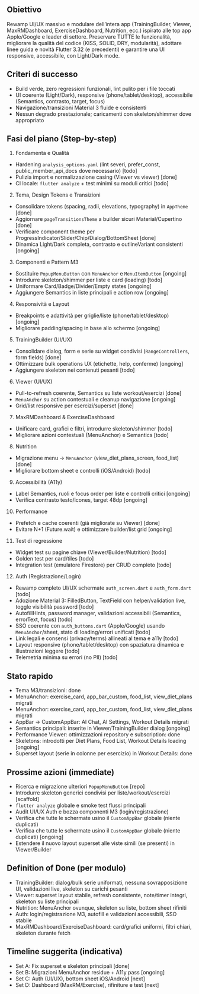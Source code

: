 ## Obiettivo

Rewamp UI/UX massivo e modulare dell’intera app (TrainingBuilder, Viewer, MaxRMDashboard, ExerciseDashboard, Nutrition, ecc.) ispirato alle top app Apple/Google e leader di settore. Preservare TUTTE le funzionalità, migliorare la qualità del codice (KISS, SOLID, DRY, modularità), adottare linee guida e novità Flutter 3.32 (e precedenti) e garantire una UI responsive, accessibile, con Light/Dark mode.

## Criteri di successo
- Build verde, zero regressioni funzionali, lint pulito per i file toccati
- UI coerente (Light/Dark), responsive (phone/tablet/desktop), accessibile (Semantics, contrasto, target, focus)
- Navigazione/transizioni Material 3 fluide e consistenti
- Nessun degrado prestazionale; caricamenti con skeleton/shimmer dove appropriato

## Fasi del piano (Step-by-step)

1) Fondamenta e Qualità
- Hardening `analysis_options.yaml` (lint severi, prefer_const, public_member_api_docs dove necessario) [todo]
- Pulizia import e normalizzazione casing (Viewer vs viewer) [done]
- CI locale: `flutter analyze` + test minimi su moduli critici [todo]

2) Tema, Design Tokens e Transizioni
- Consolidare tokens (spacing, radii, elevations, typography) in `AppTheme` [done]
- Aggiornare `pageTransitionsTheme` a builder sicuri Material/Cupertino [done]
- Verificare component theme per ProgressIndicator/Slider/Chip/Dialog/BottomSheet [done]
- Dinamica Light/Dark completa, contrasto e outlineVariant consistenti [ongoing]

3) Componenti e Pattern M3
- Sostituire `PopupMenuButton` con `MenuAnchor` e `MenuItemButton` [ongoing]
- Introdurre skeleton/shimmer per liste e card (loading) [todo]
- Uniformare Card/Badge/Divider/Empty states [ongoing]
- Aggiungere Semantics in liste principali e action row [ongoing]

4) Responsività e Layout
- Breakpoints e adattività per griglie/liste (phone/tablet/desktop) [ongoing]
- Migliorare padding/spacing in base allo schermo [ongoing]

5) TrainingBuilder (UI/UX)
- Consolidare dialog, form e serie su widget condivisi (`RangeControllers`, form fields) [done]
- Ottimizzare bulk operations UX (etichette, help, conferme) [ongoing]
- Aggiungere skeleton nei contenuti pesanti [todo]

6) Viewer (UI/UX)
- Pull-to-refresh coerente, Semantics su liste workout/esercizi [done]
- `MenuAnchor` su action contestuali e cleanup navigazione [ongoing]
- Grid/list responsive per esercizi/superset [done]

7) MaxRMDashboard & ExerciseDashboard
- Unificare card, grafici e filtri, introdurre skeleton/shimmer [todo]
- Migliorare azioni contestuali (MenuAnchor) e Semantics [todo]

8) Nutrition
- Migrazione menu → `MenuAnchor` (view_diet_plans_screen, food_list) [done]
- Migliorare bottom sheet e controlli (iOS/Android) [todo]

9) Accessibilità (A11y)
- Label Semantics, ruoli e focus order per liste e controlli critici [ongoing]
- Verifica contrasto testo/icones, target 48dp [ongoing]

10) Performance
- Prefetch e cache coerenti (già migliorate su Viewer) [done]
- Evitare N+1 (Future.wait) e ottimizzare builder/list grid [ongoing]

11) Test di regressione
- Widget test su pagine chiave (Viewer/Builder/Nutrition) [todo]
- Golden test per card/tiles [todo]
 - Integration test (emulatore Firestore) per CRUD completo [todo]

12) Auth (Registrazione/Login)
- Rewamp completo UI/UX schermate `auth_screen.dart` e `auth_form.dart` [todo]
- Adozione Material 3: FilledButton, TextField con helper/validation live, toggle visibilità password [todo]
- AutofillHints, password manager, validazioni accessibili (Semantics, errorText, focus) [todo]
- SSO coerente con `auth_buttons.dart` (Apple/Google) usando `MenuAnchor`/sheet, stato di loading/errori unificati [todo]
- Link legali e consensi (privacy/terms) allineati al tema e a11y [todo]
- Layout responsive (phone/tablet/desktop) con spaziatura dinamica e illustrazioni leggere [todo]
- Telemetria minima su errori (no PII) [todo]

## Stato rapido
- Tema M3/transizioni: done
- MenuAnchor: exercise_card, app_bar_custom, food_list, view_diet_plans migrati
 - MenuAnchor: exercise_card, app_bar_custom, food_list, view_diet_plans migrati
 - AppBar → CustomAppBar: AI Chat, AI Settings, Workout Details migrati
- Semantics principali: inserite in Viewer/TrainingBuilder dialog [ongoing]
- Performance Viewer: ottimizzazioni repository e subscription: done
- Skeletons: introdotti per Diet Plans, Food List, Workout Details loading [ongoing]
 - Superset layout (serie in colonne per esercizio) in Workout Details: done

## Prossime azioni (immediate)
- Ricerca e migrazione ulteriori `PopupMenuButton` [repo]
- Introdurre skeleton generici condivisi per liste/workout/esercizi [scaffold]
- `flutter analyze` globale e smoke test flussi principali
 - Audit UI/UX Auth e bozza componenti M3 (login/registrazione)
 - Verifica che tutte le schermate usino il `CustomAppBar` globale (niente duplicati)
 - Verifica che tutte le schermate usino il `CustomAppBar` globale (niente duplicati) [ongoing]
 - Estendere il nuovo layout superset alle viste simili (se presenti) in Viewer/Builder

## Definition of Done (per modulo)
- TrainingBuilder: dialog/bulk serie uniformati, nessuna sovrapposizione UI, validazioni live, skeleton su carichi pesanti
- Viewer: superset layout stabile, refresh consistente, note/timer integri, skeleton su liste principali
- Nutrition: MenuAnchor ovunque, skeleton su liste, bottom sheet rifiniti
- Auth: login/registrazione M3, autofill e validazioni accessibili, SSO stabile
- MaxRMDashboard/ExerciseDashboard: card/grafici uniformi, filtri chiari, skeleton durante fetch

## Timeline suggerita (indicativa)
- Set A: Fix superset e skeleton principali [done]
- Set B: Migrazioni MenuAnchor residue + A11y pass [ongoing]
- Set C: Auth (UI/UX), bottom sheet iOS/Android [next]
- Set D: Dashboard (MaxRM/Exercise), rifiniture e test [next]


